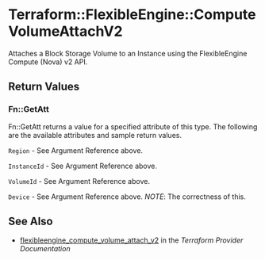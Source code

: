 # Terraform::FlexibleEngine::ComputeVolumeAttachV2

Attaches a Block Storage Volume to an Instance using the FlexibleEngine
Compute (Nova) v2 API.

## Return Values

### Fn::GetAtt

Fn::GetAtt returns a value for a specified attribute of this type. The following are the available attributes and sample return values.

`Region` - See Argument Reference above.

`InstanceId` - See Argument Reference above.

`VolumeId` - See Argument Reference above.

`Device` - See Argument Reference above. _NOTE_: The correctness of this.

## See Also

* [flexibleengine_compute_volume_attach_v2](https://www.terraform.io/docs/providers/flexibleengine/r/compute_volume_attach_v2.html) in the _Terraform Provider Documentation_